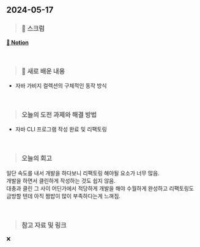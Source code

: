 ## 2024-05-17

> ### 📑 스크럼

  [__🔗 Notion__](https://www.notion.so/goorm/a4070063a0ef4fbb9a4c407f5482e9ab?v=2f78ce65fb8246c9ad92bf458c2168a6&pvs=4)



<br>

> ### 🤔 새로 배운 내용

- 자바 가비지 컬렉션의 구체적인 동작 방식

<br>

> ### 오늘의 도전 과제와 해결 방법

- 자바 CLI 프로그램 작성 완료 및 리팩토링
    
<br>

> ### 오늘의 회고

일단 속도를 내서 개발을 하다보니 리팩토링 해야될 요소가 너무 많음.  
개발을 하면서 클린하게 작성하는 것도 쉽지 않음.  
대충과 클린 그 사이 어딘가에서 적당하게 개발을 해야 수월하게 완성하고 리팩토링도 금방할 텐데 아직 짬밥이 많이 부족하다는게 느껴짐.

<br>

> ### 참고 자료 및 링크

❌
